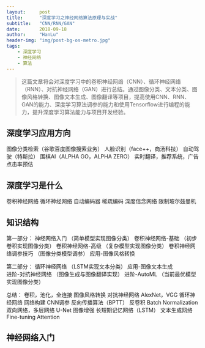 ```yaml
---
layout:     post
title:      "深度学习之神经网络算法原理与实战"
subtitle:   "CNN/RNN/GAN"
date:       2018-09-18
author:     "HanLu"
header-img: "img/post-bg-os-metro.jpg"
tags:
    - 深度学习
    - 神经网络
    - 算法
---
```


> 这篇文章将会对深度学习中的卷积神经网络（CNN）、循环神经网络（RNN）、对抗神经网络（GAN）进行总结。通过图像分类、文本分类、图像风格转换、图像文本生成、图像翻译等项目，提高使用CNN、RNN、GAN的能力、深度学习算法调参的能力和使用Tensorflow进行编程的能力，提升深度学习算法能力与项目开发经验。

## 深度学习应用方向

图像分类检索（谷歌百度图像搜索业务）
人脸识别（face++，商汤科技）
自动驾驶（特斯拉）
围棋AI（ALPHA GO，ALPHA ZERO）
实时翻译，推荐系统，广告点击率预估

## 深度学习是什么

卷积神经网络
循环神经网络
自动编码器
稀疏编码
深度信念网络
限制玻尔兹曼机

## 知识结构

第一部分：
神经网络入门       （简单模型实现图像分类）
卷积神经网络-基础   （初步卷积实现图像分类）
卷积神经网络-高级   （复杂模型实现图像分类）
卷积神经网络调参技巧  （图像分类模型调参）
应用-图像风格转换

第二部分：
循环神经网络        （LSTM实现文本分类）
应用-图像文本生成     
进阶-对抗神经网络   （图像生成与图像翻译实现）
进阶-AutoML       （当前最优模型实现图像分类）

总结：
卷积，池化，全连接        图像风格转换            对抗神经网络
AlexNet，VGG           循环神经网络            网络构建
CNN调参                反向传播算法（BPTT）     反卷积
Batch Normalization    双向网络，多层网络       U-Net
图像增强                长短期记忆网络（LSTM）   文本生成网络
Fine-tuning            Attention

## 神经网络入门



